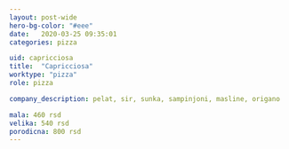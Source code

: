 ```yaml
---
layout: post-wide
hero-bg-color: "#eee"
date:   2020-03-25 09:35:01
categories: pizza

uid: capricciosa
title:  "Capricciosa"
worktype: "pizza"
role: pizza

company_description: pelat, sir, sunka, sampinjoni, masline, origano

mala: 460 rsd
velika: 540 rsd
porodicna: 800 rsd
---
```

